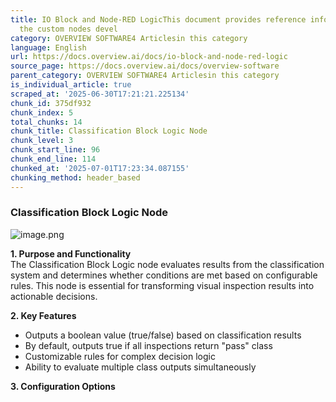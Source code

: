 ```yaml
---
title: IO Block and Node-RED LogicThis document provides reference information about
  the custom nodes devel
category: OVERVIEW SOFTWARE4 Articlesin this category
language: English
url: https://docs.overview.ai/docs/io-block-and-node-red-logic
source_page: https://docs.overview.ai/docs/overview-software
parent_category: OVERVIEW SOFTWARE4 Articlesin this category
is_individual_article: true
scraped_at: '2025-06-30T17:21:21.225134'
chunk_id: 375df932
chunk_index: 5
total_chunks: 14
chunk_title: Classification Block Logic Node
chunk_level: 3
chunk_start_line: 96
chunk_end_line: 114
chunked_at: '2025-07-01T17:23:34.087155'
chunking_method: header_based
---
```


### Classification Block Logic Node

![image.png](https://cdn.document360.io/863daf20-40fe-49e9-9c91-e3c6cfba55d1/Images/Documentation/image%28218%29.png)

**1\. Purpose and Functionality**  
The Classification Block Logic node evaluates results from the classification system and determines whether conditions are met based on configurable rules. This node is essential for transforming visual inspection results into actionable decisions.

**2\. Key Features**

  * Outputs a boolean value \(true/false\) based on classification results
  * By default, outputs true if all inspections return "pass" class
  * Customizable rules for complex decision logic
  * Ability to evaluate multiple class outputs simultaneously



**3\. Configuration Options**
